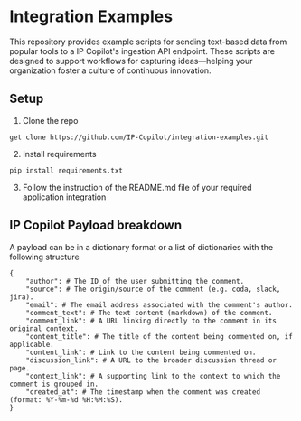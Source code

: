 # Integration Examples
This repository provides example scripts for sending text-based data from popular tools to a IP Copilot's ingestion API endpoint. These scripts are designed to support workflows for capturing ideas—helping your organization foster a culture of continuous innovation.

## Setup
1. Clone the repo
```
get clone https://github.com/IP-Copilot/integration-examples.git
```
2. Install requirements
```
pip install requirements.txt
```
3. Follow the instruction of the README.md file of your required application integration


## IP Copilot Payload breakdown
A payload can be in a dictionary format or a list of dictionaries with the following structure
```
{
    "author": # The ID of the user submitting the comment.
    "source": # The origin/source of the comment (e.g. coda, slack, jira).
    "email": # The email address associated with the comment's author.
    "comment_text": # The text content (markdown) of the comment.
    "comment_link": # A URL linking directly to the comment in its original context.
    "content_title": # The title of the content being commented on, if applicable.
    "content_link": # Link to the content being commented on.
    "discussion_link": # A URL to the broader discussion thread or page.
    "context_link": # A supporting link to the context to which the comment is grouped in.
    "created_at": # The timestamp when the comment was created (format: %Y-%m-%d %H:%M:%S).
}
```
